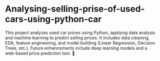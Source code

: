 # Analysing-selling-prise-of-used-cars-using-python-car
This project analyzes used car prices using Python, applying data analysis and machine learning to predict selling prices. It includes data cleaning, EDA, feature engineering, and model building (Linear Regression, Decision Trees, etc.). Future enhancements include deep learning models and a web-based price prediction tool. 🚀
